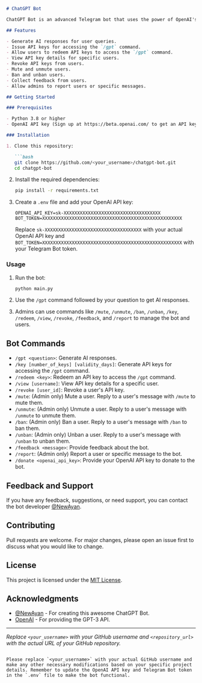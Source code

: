 
```markdown
# ChatGPT Bot

ChatGPT Bot is an advanced Telegram bot that uses the power of OpenAI's GPT-3 to generate AI responses for user queries. It provides a seamless conversational experience and can answer various types of questions.

## Features

- Generate AI responses for user queries.
- Issue API keys for accessing the `/gpt` command.
- Allow users to redeem API keys to access the `/gpt` command.
- View API key details for specific users.
- Revoke API keys from users.
- Mute and unmute users.
- Ban and unban users.
- Collect feedback from users.
- Allow admins to report users or specific messages.

## Getting Started

### Prerequisites

- Python 3.8 or higher
- OpenAI API key (Sign up at https://beta.openai.com/ to get an API key)

### Installation

1. Clone this repository:

   ```bash
   git clone https://github.com/<your_username>/chatgpt-bot.git
   cd chatgpt-bot
   ```

2. Install the required dependencies:

   ```bash
   pip install -r requirements.txt
   ```

3. Create a `.env` file and add your OpenAI API key:

   ```plaintext
   OPENAI_API_KEY=sk-XXXXXXXXXXXXXXXXXXXXXXXXXXXXXXXXXXXX
   BOT_TOKEN=XXXXXXXXXXXXXXXXXXXXXXXXXXXXXXXXXXXXXXXXXXXXXXXXXXXX
   ```

   Replace `sk-XXXXXXXXXXXXXXXXXXXXXXXXXXXXXXXXXXXX` with your actual OpenAI API key and `BOT_TOKEN=XXXXXXXXXXXXXXXXXXXXXXXXXXXXXXXXXXXXXXXXXXXXXXXXXXXX` with your Telegram Bot token.

### Usage

1. Run the bot:

   ```bash
   python main.py
   ```

2. Use the `/gpt` command followed by your question to get AI responses.

3. Admins can use commands like `/mute`, `/unmute`, `/ban`, `/unban`, `/key`, `/redeem`, `/view`, `/revoke`, `/feedback`, and `/report` to manage the bot and users.

## Bot Commands

- `/gpt <question>`: Generate AI responses.
- `/key [number_of_keys] [validity_days]`: Generate API keys for accessing the `/gpt` command.
- `/redeem <key>`: Redeem an API key to access the `/gpt` command.
- `/view [username]`: View API key details for a specific user.
- `/revoke [user_id]`: Revoke a user's API key.
- `/mute`: (Admin only) Mute a user. Reply to a user's message with `/mute` to mute them.
- `/unmute`: (Admin only) Unmute a user. Reply to a user's message with `/unmute` to unmute them.
- `/ban`: (Admin only) Ban a user. Reply to a user's message with `/ban` to ban them.
- `/unban`: (Admin only) Unban a user. Reply to a user's message with `/unban` to unban them.
- `/feedback <message>`: Provide feedback about the bot.
- `/report`: (Admin only) Report a user or specific message to the bot.
- `/donate <openai_api_key>`: Provide your OpenAI API key to donate to the bot.

## Feedback and Support

If you have any feedback, suggestions, or need support, you can contact the bot developer [@NewAyan](https://telegram.me/NewAyan).

## Contributing

Pull requests are welcome. For major changes, please open an issue first to discuss what you would like to change.

## License

This project is licensed under the [MIT License](LICENSE).

## Acknowledgments

- [@NewAyan](https://telegram.me/NewAyan) - For creating this awesome ChatGPT Bot.
- [OpenAI](https://beta.openai.com/) - For providing the GPT-3 API.

---

_Replace `<your_username>` with your GitHub username and `<repository_url>` with the actual URL of your GitHub repository._
```

Please replace `<your_username>` with your actual GitHub username and make any other necessary modifications based on your specific project details. Remember to update the OpenAI API key and Telegram Bot token in the `.env` file to make the bot functional.
